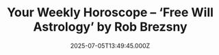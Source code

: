 ---
title: "Your Weekly Horoscope – ‘Free Will Astrology’ by Rob Brezsny"
date: 2025-07-05T13:49:45.000Z
category: Human Kindness
externalLink: "https://www.goodnewsnetwork.org/horoscope-from-rob-brezsnys-free-will-astrology-7-5-2025/"
image: ""
excerpt: "Our partner Rob Brezsny, who has a new book out, Astrology Is Real: Revelations from My Life as an Oracle, provides his weekly wisdom to enlighten our thinking and motivate our mood. Rob’s Free Will Astrology, is a syndicated weekly column appearing in over a hundred publications. He is also the author of Pronoia Is the Antidote […] The post…"
---